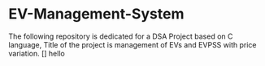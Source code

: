 # EV-Management-System
The following repository is dedicated for a DSA Project based on C language, Title of the project is management of EVs and EVPSS with price variation.
[] hello
